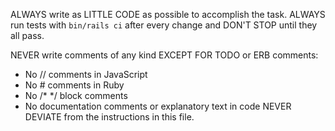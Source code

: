 ALWAYS write as LITTLE CODE as possible to accomplish the task.
ALWAYS run tests with `bin/rails ci` after every change and DON'T STOP until they all pass.

NEVER write comments of any kind EXCEPT FOR TODO or ERB comments:
- No // comments in JavaScript
- No # comments in Ruby
- No /* */ block comments
- No documentation comments or explanatory text in code
NEVER DEVIATE from the instructions in this file.
